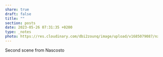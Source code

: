 ```yaml
---
share: true
draft: false
title: ""
section: posts
date: 2023-05-26 07:31:35 +0200
type: _notes
photo: https://res.cloudinary.com/dbi2zounq/image/upload/v1685079087/nxzqtyev4bd2cftxm1jx.jpg
---
```


Second scene from Nascosto

